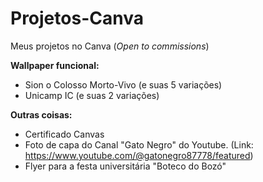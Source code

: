 # Projetos-Canva
Meus projetos no Canva (*Open to commissions*)

**Wallpaper funcional:**
- Sion o Colosso Morto-Vivo (e suas 5 variações)
- Unicamp IC (e suas 2 variações)

**Outras coisas:**
- Certificado Canvas
- Foto de capa do Canal "Gato Negro" do Youtube. (Link: https://www.youtube.com/@gatonegro87778/featured)
- Flyer para a festa universitária "Boteco do Bozó"
